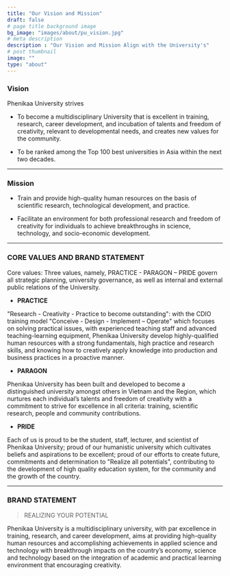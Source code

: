 ```yaml
---
title: "Our Vision and Mission"
draft: false
# page title background image
bg_image: "images/about/pu_vision.jpg"
# meta description
description : "Our Vision and Mission Align with the University's"
# post thumbnail
image: ""
type: "about"
---
```


### Vision

Phenikaa University strives

* To become a multidisciplinary University that is excellent in training, research, career development, and incubation of talents and freedom of creativity, relevant to developmental needs, and creates new values for the community.

* To be ranked among the Top 100 best universities in Asia within the next two decades.

---
### Mission

* Train and provide high-quality human resources on the basis of scientific research, technological development, and practice.

* Facilitate an environment for both professional research and freedom of creativity for individuals to achieve breakthroughs in science, technology, and socio-economic development.

---

### CORE VALUES AND BRAND STATEMENT

Core values: Three values, namely, PRACTICE - PARAGON – PRIDE govern all strategic planning, university governance, as well as internal and external public relations of the University.

* **PRACTICE**

"Research - Creativity - Practice to become outstanding": with the CDIO training model "Conceive - Design - Implement – Operate" which focuses on solving practical issues, with experienced teaching staff and advanced teaching-learning equipment, Phenikaa University develop highly-qualified human resources with a strong fundamentals, high practice and research skills, and knowing how to creatively apply knowledge into production and business practices in a proactive manner.

* **PARAGON**

Phenikaa University has been built and developed to become a distinguished university amongst others in Vietnam and the Region, which nurtures each individual’s talents and freedom of creativity with a commitment to strive for excellence in all criteria: training, scientific research, people and community contributions.

* **PRIDE**

Each of us is proud to be the student, staff, lecturer, and scientist of Phenikaa University; proud of our humanistic university which cultivates beliefs and aspirations to be excellent; proud of our efforts to create future, commitments and determination to "Realize all potentials", contributing to the development of high quality education system, for the community and the growth of the country.

---
### BRAND STATEMENT

> REALIZING YOUR POTENTIAL

Phenikaa University is a multidisciplinary university, with par excellence in training, research, and career development, aims at providing high-quality human resources and accomplishing achievements in applied science and technology with breakthrough impacts on the country’s economy, science and technology based on the integration of academic and practical learning environment that encouraging creativity.